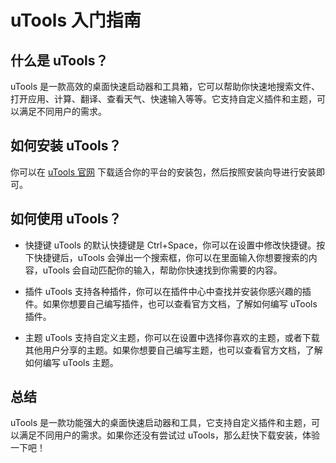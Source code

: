 # uTools 入门指南

## 什么是 uTools？

uTools 是一款高效的桌面快速启动器和工具箱，它可以帮助你快速地搜索文件、打开应用、计算、翻译、查看天气、快速输入等等。它支持自定义插件和主题，可以满足不同用户的需求。

## 如何安装 uTools？

你可以在 [uTools 官网](https://www.u.tools) 下载适合你的平台的安装包，然后按照安装向导进行安装即可。

## 如何使用 uTools？

- 快捷键
  uTools 的默认快捷键是 Ctrl+Space，你可以在设置中修改快捷键。按下快捷键后，uTools 会弹出一个搜索框，你可以在里面输入你想要搜索的内容，uTools 会自动匹配你的输入，帮助你快速找到你需要的内容。

- 插件
  uTools 支持各种插件，你可以在插件中心中查找并安装你感兴趣的插件。如果你想要自己编写插件，也可以查看官方文档，了解如何编写 uTools 插件。

- 主题
  uTools 支持自定义主题，你可以在设置中选择你喜欢的主题，或者下载其他用户分享的主题。如果你想要自己编写主题，也可以查看官方文档，了解如何编写 uTools 主题。

## 总结

uTools 是一款功能强大的桌面快速启动器和工具，它支持自定义插件和主题，可以满足不同用户的需求。如果你还没有尝试过 uTools，那么赶快下载安装，体验一下吧！
